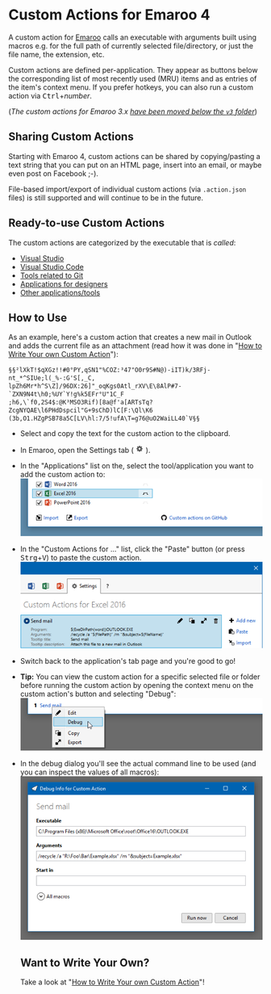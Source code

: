 Custom Actions for Emaroo 4
=========================

A custom action for [Emaroo](https://www.roland-weigelt.de/emaroo/) calls an executable with arguments built using macros e.g. for the full path of currently selected file/directory, or just the file name, the extension, etc.

Custom actions are defined per-application. They appear as buttons below the corresponding list of most recently used (MRU) items and as entries of the  item's context menu. If you prefer hotkeys, you can also run a custom action via <kbd>Ctrl</kbd>+_number_.

(_The custom actions for Emaroo 3.x [have been moved below the `v3` folder](v3/README.md)_)

Sharing Custom Actions
---

Starting with Emaroo 4, custom actions can be shared by copying/pasting a text string that you can put on an HTML page, insert into an email, or maybe even post on Facebook ;-).

File-based import/export of individual custom actions (via `.action.json` files) is still supported and will continue to be in the future.

Ready-to-use Custom Actions
---
The custom actions are categorized by the executable that is _called_:
* [Visual Studio](actions/visualStudio.md)
* [Visual Studio Code](actions/code.md)
* [Tools related to Git](actions/git.md)
* [Applications for designers](actions/designers.md)
* [Other applications/tools](actions/misc.md)

How to Use
---
As an example, here's a custom action that creates a new mail in Outlook and adds the current file as an attachment (read how it was done in "[How to Write Your own Custom Action](WriteYourOwn.md)"):
  ```
§§²lXkT!$qXGz!!#0°PY,qSN1"%COZ:³47"O0r9S#N@)-iIT)k/3RFj-nt_*^SIUe;l(_%-:G'S[,_C,
lpZh6Mr*h^S\Z]/96DX:26]"_oqKgs0Atl_rXV\E\8AlP#7-`ZXN9N4t\h0;%UY`Y!g%k5EFr°U"1C_F
;h6,\`f0,2S4$:@K³MSO3Rif)[8a@f'a[ARTsTq?ZcgNYQAE\l6PHdDspcil"G+9sChD)lC[F:\Ql\K6
(3b,O1.HZgPSB78a5C[LV\hl:7/5!ufA\T=g76@uO2WaiLL40`V§§
```
* Select and copy the text for the custom action to the
  clipboard.
* In Emaroo, open the Settings tab ( ![](_images/ConfigTabIcon.png) ).
* In the "Applications" list on the, select the tool/application you want to add the custom action to:
  ![](_images/CustomAction_SelectApplication.png)
* In the "Custom Actions for ..." list, click the "Paste" button (or press <kbd>Strg</kbd>+<kbd>V</kbd>) to paste the custom action.
  ![](_images/CustomAction_AfterPasting.png)
* Switch back to the application's tab page and you're good to go!
* **Tip:** You can view the custom action for a specific selected file or folder before running the custom action by opening the context menu on the custom action's button and selecting "Debug":
  ![](_images/CustomAction_Debug.png)
* In the debug dialog you'll see the actual command line to be used (and you can inspect the values of all macros):
  ![](_images/CustomAction_DebugDialog.png)

  Want to Write Your Own?
  ---
  Take a look at "[How to Write Your own Custom Action](WriteYourOwn.md)"!